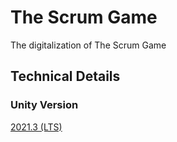 # The Scrum Game

The digitalization of The Scrum Game

## Technical Details

### Unity Version

[2021.3 (LTS)](https://unity3d.com/unity/qa/lts-releases?version=2021.3)
